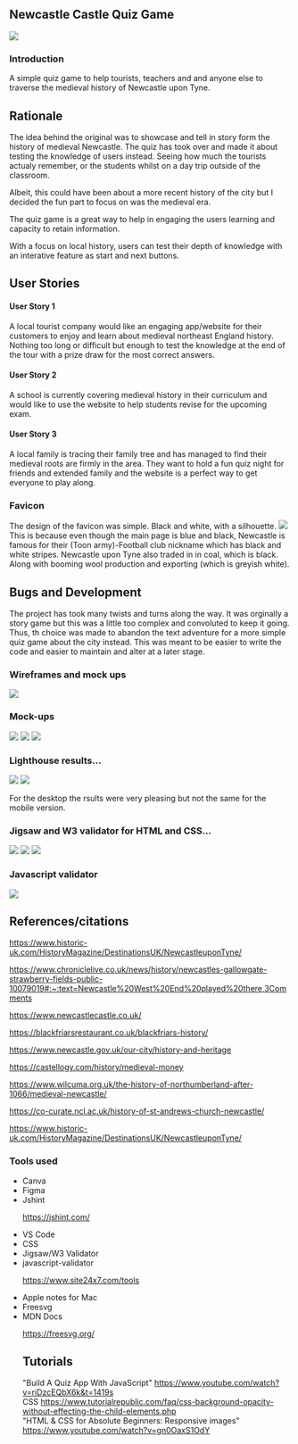 ## Newcastle Castle Quiz Game
<img src="assets/images/final-logo.png">

### Introduction 
A simple quiz game to help tourists, teachers and and anyone else to traverse the medieval history of Newcastle upon Tyne.
## Rationale
The idea behind the original was to showcase and tell in story form the history of medieval Newcastle. The quiz has took over and made it about testing the knowledge of users instead. 
Seeing how much the tourists actualy remember, or the students whilst on a day trip outside of the classroom.

Albeit, this could have been about a more recent history of the city but I decided the fun part to focus on was the medieval era.

The quiz game is a great way to help in engaging the users learning and capacity to retain information.

With a focus on local history, users can test their depth of knowledge with an interative feature as start and next buttons. 

## User Stories 
#### User Story 1
A local tourist company would like an engaging app/website for their customers to enjoy and learn about medieval northeast England history. Nothing too long or difficult but enough to test the knowledge at the end of the tour with a prize draw for the most correct answers. 
#### User Story 2
A school is currently covering medieval history in their curriculum and would like to use the website to help students revise for the upcoming exam.

#### User Story 3
A local family is tracing their family tree and has managed to find their  medieval roots are firmly in the area. They want to hold a fun quiz night for friends and extended family and the website is a perfect way to get everyone to play along.

### Favicon 
The design of the favicon was simple. Black and white, with a silhouette. 
<img src="assets/images/favicon.png">
This is because even though the main page is blue and black, Newcastle is famous for their (Toon army)-Football club nickname which has black and white stripes. Newcastle upon Tyne also traded in in coal, which is black. Along with booming wool production and exporting (which is greyish white).

## Bugs and Development 
The project has took many twists and turns along the way. It was orginally a story game but this was a little too complex and convoluted to keep it going. Thus, th choice was made to abandon the text adventure for a more simple quiz game about the city instead. This was meant to be easier to write the code and easier to maintain and alter at a later stage. 

### Wireframes and mock ups
<img src="assets/images/wireframe/phone.jpg">



### Mock-ups
<img src="assets/images/mockup/desk.jpeg">
<img src="assets/images/mockup/ipad.jpeg">
<img src="assets/images/mockup/phone.jpeg">

### Lighthouse results...
<img src="assets/documentation/lighthousemob.jpeg">
<img src="assets/documentation/lighthousedesktop.jpeg">

For the desktop the rsults were very pleasing but not the same for the mobile version. 
### Jigsaw and W3 validator for HTML and CSS...
<img src="assets/documentation/htmlvalidator2.jpeg">
<img src="assets/documentation/htmlvalidator1.jpeg">
<img src="assets/documentation/cssvalidator2.jpeg">

### Javascript validator
<img src="assets/documentation/jsvalidator-3.jpeg">

## References/citations

https://www.historic-uk.com/HistoryMagazine/DestinationsUK/NewcastleuponTyne/

https://www.chroniclelive.co.uk/news/history/newcastles-gallowgate-strawberry-fields-public-10079019#:~:text=Newcastle%20West%20End%20played%20there,3Comments

https://www.newcastlecastle.co.uk/

https://blackfriarsrestaurant.co.uk/blackfriars-history/

https://www.newcastle.gov.uk/our-city/history-and-heritage

https://castellogy.com/history/medieval-money

https://www.wilcuma.org.uk/the-history-of-northumberland-after-1066/medieval-newcastle/

https://co-curate.ncl.ac.uk/history-of-st-andrews-church-newcastle/

https://www.historic-uk.com/HistoryMagazine/DestinationsUK/NewcastleuponTyne/


### Tools used 
<ul>
<li>Canva</li>
<li>Figma</li>
<li>Jshint</li> 

https://jshint.com/
<li>VS Code</li>
<li>CSS</li>
<li>Jigsaw/W3 Validator</li>
<li>javascript-validator</li>

https://www.site24x7.com/tools

<li>Apple notes for Mac</li>
<li>Freesvg</li>
<li>MDN Docs</li>

https://freesvg.org/


## Tutorials 

"Build A Quiz App With JavaScript"
https://www.youtube.com/watch?v=riDzcEQbX6k&t=1419s<br>
CSS 
https://www.tutorialrepublic.com/faq/css-background-opacity-without-effecting-the-child-elements.php<br>
"HTML & CSS for Absolute Beginners: Responsive images"
https://www.youtube.com/watch?v=gn0OaxS1OdY
